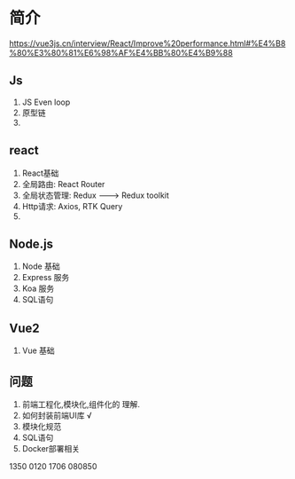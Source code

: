 # 简介

https://vue3js.cn/interview/React/Improve%20performance.html#%E4%B8%80%E3%80%81%E6%98%AF%E4%BB%80%E4%B9%88
## Js

1. JS Even loop
2. 原型链
3. 
## react

1. React基础
2. 全局路由:    React Router
3. 全局状态管理:    Redux ---> Redux toolkit
4. Http请求:        Axios, RTK Query
5. 


## Node.js 
1. Node 基础
2. Express 服务
3. Koa 服务
4. SQL语句
   
## Vue2
1. Vue 基础


## 问题

1. 前端工程化,模块化,组件化的 理解.
2. 如何封装前端UI库                 √
3. 模块化规范
4. SQL语句
5. Docker部署相关

1350 0120 1706 080850
